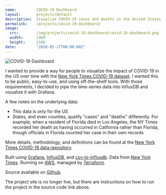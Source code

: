```yaml
---
name:         COVID-19 Dashboard
layout:       projects/default
description:  Visualize COVID-19 cases and deaths in the United States.
permalink:    /projects/covid-19-dashboard/
image:
  src:        /img/projects/covid-19-dashboard/covid-19-dashboard.png
  width:      3360
  height:     2100
date:         "2020-05-17T00:00:00Z"
---
```


![COVID-19 Dashboard](/img/projects/covid-19-dashboard/covid-19-dashboard.png)

I wanted to provide a way for people to visualize the impact of COVID-19 in the US over time with the [New York Times COVID-19 dataset](https://github.com/nytimes/covid-19-data). I wanted this to be public, easy-to-use, and using off-the-shelf tools. With those requirements, I decided to pipe the time-series data into InfluxDB and visualize it with Grafana.

A few notes on the underlying data:
- This data is only for the US
- States, and even counties, qualify "cases" and "deaths" differently. For example, when a resident of Florida died in Los Angeles, the NY Times recorded her death as having occurred in California rather than Florida, though officials in Florida counted her case in their own records

More details, methodology, and definitions can be found at the [New York Times COVID-19 data repository](https://github.com/nytimes/covid-19-data).

Built using [Grafana](https://grafana.com/), [InfluxDB](https://www.influxdata.com/), and [csv-to-influxdb](https://github.com/fabio-miranda/csv-to-influxdb). Data from [New York Times](https://github.com/nytimes/covid-19-data). Running on [AWS](https://aws.amazon.com/), managed by [Terraform](https://www.terraform.io/).

Source available on [Github](https://github.com/ryanrishi/covid-19-grafana).

<Callout>
  The project site is no longer live, but there are instructions on how to run the project in the source code link above.
</Callout>
